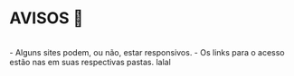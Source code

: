 # AVISOS :pencil: #
</br>
- Alguns sites podem, ou não, estar responsivos.
- Os links para o acesso estão nas em suas respectivas pastas.
lalal